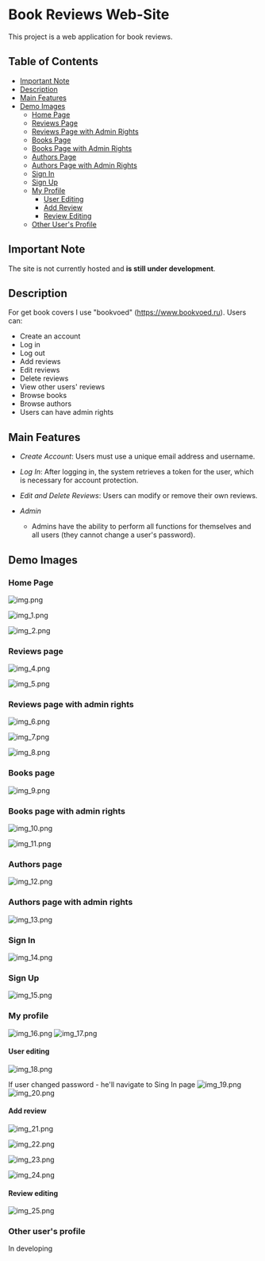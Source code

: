 # Book Reviews Web-Site

This project is a web application for book reviews.

## Table of Contents
- [Important Note](#important-note)
- [Description](#description)
- [Main Features](#main-features)
- [Demo Images](#demo-images)
  - [Home Page](#home-page)
  - [Reviews Page](#reviews-page)
  - [Reviews Page with Admin Rights](#reviews-page-with-admin-rights)
  - [Books Page](#books-page)
  - [Books Page with Admin Rights](#books-page-with-admin-rights)
  - [Authors Page](#authors-page)
  - [Authors Page with Admin Rights](#authors-page-with-admin-rights)
  - [Sign In](#sign-in)
  - [Sign Up](#sign-up)
  - [My Profile](#my-profile)
    - [User  Editing](#user-editing)
    - [Add Review](#add-review)
    - [Review Editing](#review-editing)
  - [Other User's Profile](#other-users-profile)

## Important Note
The site is not currently hosted and **is still under development**.

## Description
For get book covers I use "bookvoed" (https://www.bookvoed.ru). Users can:

- Create an account
- Log in
- Log out
- Add reviews
- Edit reviews
- Delete reviews
- View other users' reviews
- Browse books
- Browse authors
- Users can have admin rights

## Main Features
- *Create Account*: Users must use a unique email address and username.
- *Log In*: After logging in, the system retrieves a token for the user, which is necessary for account protection.
- *Edit and Delete Reviews*: Users can modify or remove their own reviews.

- *Admin*
  - Admins have the ability to perform all functions for themselves and all users (they cannot change a user's password).

## Demo Images

### Home Page

![img.png](img.png)

![img_1.png](img_1.png)

![img_2.png](img_2.png)

### Reviews page
![img_4.png](img_4.png)

![img_5.png](img_5.png)

### Reviews page with admin rights
![img_6.png](img_6.png)

![img_7.png](img_7.png)

![img_8.png](img_8.png)

### Books page
![img_9.png](img_9.png)

### Books page with admin rights
![img_10.png](img_10.png)

![img_11.png](img_11.png)

### Authors page
![img_12.png](img_12.png)

### Authors page with admin rights
![img_13.png](img_13.png)

### Sign In
![img_14.png](img_14.png)

### Sign Up
![img_15.png](img_15.png)

### My profile
![img_16.png](img_16.png)
![img_17.png](img_17.png)

#### User editing
![img_18.png](img_18.png)

If user changed password - he'll navigate to Sing In page
![img_19.png](img_19.png)
![img_20.png](img_20.png)

#### Add review
![img_21.png](img_21.png)

![img_22.png](img_22.png)

![img_23.png](img_23.png)

![img_24.png](img_24.png)

#### Review editing
![img_25.png](img_25.png)


### Other user's profile
In developing